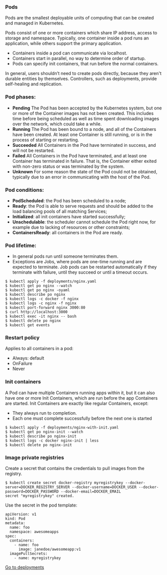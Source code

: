 ### Pods

Pods are the smallest deployable units of computing that can be created and managed in Kubernetes.

Pods consist of one or more containers which share IP address, access to storage and namespace. Typically, one container inside a pod runs an application, while others support the primary application. 
* Containers inside a pod can communicate via localhost.
* Containers start in parallel, no way to determine order of startup.
* Pods can specify init containers, that run before the normal containers.

In general, users shouldn’t need to create pods directly, because they aren't durable entities by themselves. Controllers, such as deployments, provide self-healing and replication.

### Pod phases:
* **Pending**	The Pod has been accepted by the Kubernetes system, but one or more of the Container images has not been created. This includes time before being scheduled as well as time spent downloading images over the network, which could take a while.
* **Running**	The Pod has been bound to a node, and all of the Containers have been created. At least one Container is still running, or is in the process of starting or restarting.
* **Succeeded**	All Containers in the Pod have terminated in success, and will not be restarted.
* **Failed**	All Containers in the Pod have terminated, and at least one Container has terminated in failure. That is, the Container either exited with non-zero status or was terminated by the system.
* **Unknown**	For some reason the state of the Pod could not be obtained, typically due to an error in communicating with the host of the Pod.

### Pod conditions:
* **PodScheduled**: the Pod has been scheduled to a node;
* **Ready**: the Pod is able to serve requests and should be added to the load balancing pools of all matching Services;
* **Initialized**: all init containers have started successfully;
* **Unschedulable**: the scheduler cannot schedule the Pod right now, for example due to lacking of resources or other constraints;
* **ContainersReady**: all containers in the Pod are ready.

### Pod lifetime: 
* In general pods run until someone terminates them.
* Exceptions are Jobs, where pods are one-time running and are expected to terminate. Job pods can be restarted automatically if they terminate with failure, until they succeed or until a timeout occurs.


```
$ kubectl apply -f deployments/nginx.yaml
$ kubectl get po nginx --watch 
$ kubectl get po nginx -oyaml
$ kubectl describe po nginx
$ kubectl logs -c docker -f nginx
$ kubectl logs -c nginx -f nginx
$ kubectl port-forward nginx 3000:80
$ curl http://localhost:3000
$ kubectl exec -it nginx -- bash
$ kubectl delete po nginx
$ kubectl get events
```

### Restart policy
Applies to all containers in a pod:
* Always: default
* OnFailure
* Never

### Init containers

A Pod can have multiple Containers running apps within it, but it can also have one or more Init Containers, which are run before the app Containers are started.
Init Containers are exactly like regular Containers, except:

* They always run to completion.
* Each one must complete successfully before the next one is started

```
$ kubectl apply -f deployments/nginx-with-init.yaml
$ kubectl get po nginx-init --watch
$ kubectl describe po nginx-init
$ kubectl logs -c docker nginx-init | less
$ kubectl delete po nginx-init
```

### Image private registries
Create a secret that contains the credentials to pull images from the registry.
```
$ kubectl create secret docker-registry myregistrykey --docker-server=DOCKER_REGISTRY_SERVER --docker-username=DOCKER_USER --docker-password=DOCKER_PASSWORD --docker-email=DOCKER_EMAIL
secret "myregistrykey" created.
```
Use the secret in the pod template:
```
apiVersion: v1
kind: Pod
metadata:
  name: foo
  namespace: awesomeapps
spec:
  containers:
    - name: foo
      image: janedoe/awesomeapp:v1
  imagePullSecrets:
    - name: myregistrykey
```

[Go to deployments](./deployments.md)
